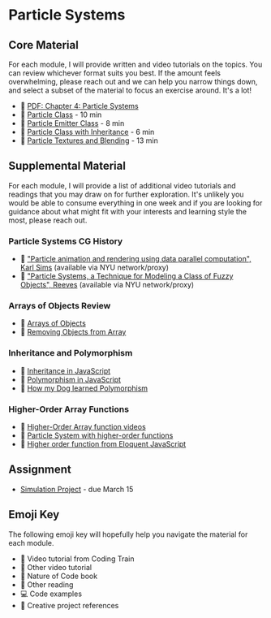 # Particle Systems

## Core Material

For each module, I will provide written and video tutorials on the topics. You can review whichever format suits you best. If the amount feels overwhelming, please reach out and we can help you narrow things down, and select a subset of the material to focus an exercise around. It's a lot!

- 📗 [PDF: Chapter 4: Particle Systems](https://drive.google.com/file/d/1NqQu78p0G6i85zace57RF1gHD3tCp9gc/view?usp=sharing)
- 🚂 [Particle Class](https://drive.google.com/file/d/1qeDOD3nCu_5YX62lkSZWiG-GNDVZtFUP/view?usp=sharing) - 10 min
- 🚂 [Particle Emitter Class](https://drive.google.com/file/d/1qeDOD3nCu_5YX62lkSZWiG-GNDVZtFUP/view?usp=sharing) - 8 min
- 🚂 [Particle Class with Inheritance](https://drive.google.com/file/d/1U5Qqp806JPOBIUN-97uCAQs56BYStHCh/view?usp=sharing) - 6 min
- 🚂 [Particle Textures and Blending](https://drive.google.com/file/d/1wIYCbQ2G4GE5QhjjIzRPNpqlcziKRpLG/view?usp=sharing) - 13 min

## Supplemental Material

For each module, I will provide a list of additional video tutorials and readings that you may draw on for further exploration. It's unlikely you would be able to consume everything in one week and if you are looking for guidance about what might fit with your interests and learning style the most, please reach out.

### Particle Systems CG History

- 📕 ["Particle animation and rendering using data parallel computation", Karl Sims](http://doi.acm.org/10.1145/97879.97923) (available via NYU network/proxy)
- 📕 ["Particle Systems, a Technique for Modeling a Class of Fuzzy Objects", Reeves](http://doi.acm.org/10.1145/357318.357320) (available via NYU network/proxy)

### Arrays of Objects Review

- 🚂 [Arrays of Objects](https://thecodingtrain.com/beginners/p5js/7.3-array-of-objects.html)
- 🚂 [Removing Objects from Array](https://thecodingtrain.com/beginners/p5js/7.5-removing-objects-from-array.html)

### Inheritance and Polymorphism

- 🚂 [Inheritance in JavaScript](https://youtu.be/MfxBfRD0FVU)
- 🚂 [Polymorphism in JavaScript](https://youtu.be/8a5BkwuZRK0)
- 📕 [How my Dog learned Polymorphism](http://www.javaranch.com/campfire/StoryPoly.jsp)

### Higher-Order Array Functions

- 🚂 [Higher-Order Array function videos](https://youtu.be/m9bRVQ_-DXY?list=PLRqwX-V7Uu6YgpA3Oht-7B4NBQwFVe3pr)
- 🚂 [Particle System with higher-order functions](https://youtu.be/m9bRVQ_-DXY?list=PLRqwX-V7Uu6YgpA3Oht-7B4NBQwFVe3pr)
- 📕 [Higher order function from Eloquent JavaScript](http://eloquentjavascript.net/05_higher_order.html)

## Assignment

- [Simulation Project](https://github.com/nature-of-code/noc-syllabus-S21/tree/main/projects/simulation) - due March 15

## Emoji Key

The following emoji key will hopefully help you navigate the material for each module.

- 🚂 Video tutorial from Coding Train
- 🎥 Other video tutorial
- 📗 Nature of Code book
- 📕 Other reading
- 💻 Code examples
- 🎨 Creative project references
